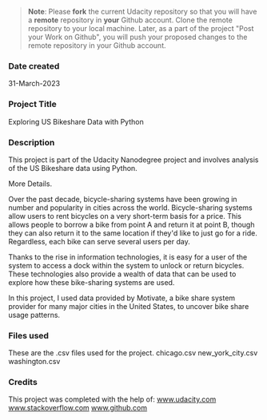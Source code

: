 >**Note**: Please **fork** the current Udacity repository so that you will have a **remote** repository in **your** Github account. Clone the remote repository to your local machine. Later, as a part of the project "Post your Work on Github", you will push your proposed changes to the remote repository in your Github account.

### Date created
31-March-2023

### Project Title
Exploring US Bikeshare Data with Python

### Description
This project is part of the Udacity Nanodegree project and involves analysis of the US Bikeshare data using Python.

More Details.

Over the past decade, bicycle-sharing systems have been growing in number and popularity in cities across the world. Bicycle-sharing systems allow users to rent bicycles on a very short-term basis for a price. This allows people to borrow a bike from point A and return it at point B, though they can also return it to the same location if they'd like to just go for a ride. Regardless, each bike can serve several users per day.

Thanks to the rise in information technologies, it is easy for a user of the system to access a dock within the system to unlock or return bicycles. These technologies also provide a wealth of data that can be used to explore how these bike-sharing systems are used.

In this project, I used data provided by Motivate, a bike share system provider for many major cities in the United States, to uncover bike share usage patterns.

### Files used
These are the .csv files used for the project.
chicago.csv
new_york_city.csv
washington.csv

### Credits
This project was completed with the help of:
www.udacity.com
www.stackoverflow.com
www.github.com

